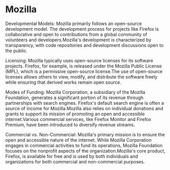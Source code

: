 # Mozilla
Developmental Models: Mozilla primarily follows an open-source development model. The development process for projects like Firefox is collaborative and open to contributions from a global community of volunteers and developers.Mozilla's development is characterized by transparency, with code repositories and development discussions open to the public.

Licensing: Mozilla typically uses open-source licenses for its software projects. Firefox, for example, is released under the Mozilla Public License (MPL), which is a permissive open-source license.The use of open-source licenses allows others to view, modify, and distribute the software freely while ensuring that derived works remain open source.

Modes of Funding: Mozilla Corporation, a subsidiary of the Mozilla Foundation, generates a significant portion of its revenue through partnerships with search engines. Firefox's default search engine is often a source of income for Mozilla.Mozilla also relies on individual donations and grants to support its mission of promoting an open and accessible internet.Various commercial services, like Firefox Monitor and Firefox Premium, have been introduced to diversify revenue streams.

Commercial vs. Non-Commercial: Mozilla's primary mission is to ensure the open and accessible nature of the internet. While Mozilla Corporation engages in commercial activities to fund its operations, Mozilla Foundation focuses on the nonprofit aspects of the organization.Mozilla's core product, Firefox, is available for free and is used by both individuals and organizations for both commercial and non-commercial purposes.
